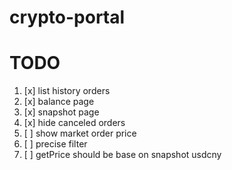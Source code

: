 # crypto-portal

# TODO
1. [x] list history orders
1. [x] balance page
1. [x] snapshot page
1. [x] hide canceled orders
1. [ ] show market order price
1. [ ] precise filter
1. [ ] getPrice should be base on snapshot usdcny